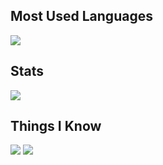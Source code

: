 ## Most Used Languages
<img src="https://readmestats.999857.xyz/api/top-langs/?username=brandonkirbyson&theme=cobalt&layout=donut&hide_border=true&hide=shell&hide_title=true" />

## Stats
<img src="https://readmestats.999857.xyz/api?username=brandonkirbyson&show_icons=true&theme=cobalt&hide_border=true&include_all_commits=true&count_private=true&hide_rank=true&hide_title=true&hide=issues,prs" />

## Things I Know
<img src="https://skillicons.dev/icons?i=ts,nodejs,js,css,html,java,rust,webpack,firebase,threejs,opencv" />
<img src="https://skillicons.dev/icons?i=vscode,git,github,neovim,vim" />



